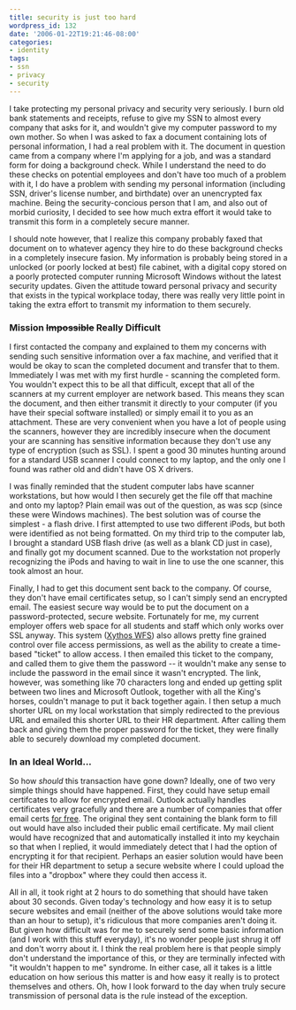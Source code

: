```yaml
---
title: security is just too hard
wordpress_id: 132
date: '2006-01-22T19:21:46-08:00'
categories:
- identity
tags:
- ssn
- privacy
- security
---
```

I take protecting my personal privacy and security very seriously.  I burn old bank statements and receipts, refuse to
give my SSN to almost every company that asks for it, and wouldn't give my computer password to my own mother.  So when
I was asked to fax a document containing lots of personal information, I had a real problem with it.  The document in
question came from a company where I'm applying for a job, and was a standard form for doing a background check.  While
I understand the need to do these checks on potential employees and don't have too much of a problem with it, I do have
a problem with sending my personal information (including SSN, driver's license number, and birthdate) over an
unencrypted fax machine.  Being the security-concious person that I am, and also out of morbid curiosity, I decided to
see how much extra effort it would take to transmit this form in a completely secure manner.

I should note however, that I realize this company probably faxed that document on to whatever agency they hire to do
these background checks in a completely insecure fasion.  My information is probably being stored in a unlocked (or
poorly locked at best) file cabinet, with a digital copy stored on a poorly protected computer running Microsoft Windows
without the latest security updates.  Given the attitude toward personal privacy and security that exists in the typical
workplace today, there was really very little point in taking the extra effort to transmit my information to them
securely.

### Mission <s>Impossible</s> Really Difficult ###

I first contacted the company and explained to them my concerns with sending such sensitive information over a fax
machine, and verified that it would be okay to scan the completed document and transfer that to them.  Immediately I was
met with my first hurdle - scanning the completed form.  You wouldn't expect this to be all that difficult, except that
all of the scanners at my current employer are network based.  This means they scan the document, and then either
transmit it directly to your computer (if you have their special software installed) or simply email it to you as an
attachment.  These are very convenient when you have a lot of people using the scanners, however they are incredibly
insecure when the document your are scanning has sensitive information because they don't use any type of encryption
(such as SSL).  I spent a good 30 minutes hunting around for a standard USB scanner I could connect to my laptop, and
the only one I found was rather old and didn't have OS X drivers.

I was finally reminded that the student computer labs have scanner workstations, but how would I then securely get the
file off that machine and onto my laptop?  Plain email was out of the question, as was scp (since these were Windows
machines).  The best solution was of course the simplest - a flash drive.  I first attempted to use two different iPods,
but both were identified as not being formatted.  On my third trip to the computer lab, I brought a standard USB flash
drive (as well as a blank CD just in case), and finally got my document scanned.  Due to the workstation not properly
recognizing the iPods and having to wait in line to use the one scanner, this took almost an hour.

Finally, I had to get this document sent back to the company.  Of course, they don't have email certificates setup, so I
can't simply send an encrypted email.  The easiest secure way would be to put the document on a password-protected,
secure website.  Fortunately for me, my current employer offers web space for all students and staff which only works
over SSL anyway.  This system ([Xythos WFS][]) also allows pretty fine grained control over file access permissions, as
well as the ability to create a time-based "ticket" to allow access.  I then emailed this ticket to the company, and
called them to give them the password -- it wouldn't make any sense to include the password in the email since it wasn't
encrypted.  The link, however, was something like 70 characters long and ended up getting split between two lines and
Microsoft Outlook, together with all the King's horses, couldn't manage to put it back together again.  I then setup a
much shorter URL on my local workstation that simply redirected to the previous URL and emailed this shorter URL to
their HR department.  After calling them back and giving them the proper password for the ticket, they were finally able
to securely download my completed document.


### In an Ideal World... ##

So how _should_ this transaction have gone down?  Ideally, one of two very simple things should have happened.  First,
they could have setup email certifcates to allow for encrypted email.  Outlook actually handles certificates very
gracefully and there are a number of companies that offer email certs [for free][Thawte].  The original they sent
containing the blank form to fill out would have also included their public email certificate.  My mail client would
have recognized that and automatically installed it into my keychain so that when I replied, it would immediately detect
that I had the option of encrypting it for that recipient.  Perhaps an easier solution would have been for their HR
department to setup a secure website where I could upload the files into a "dropbox" where they could then access it.

All in all, it took right at 2 hours to do something that should have taken about 30 seconds.  Given today's technology
and how easy it is to setup secure websites and email (neither of the above solutions would take more than an hour to
setup), it's ridiculous that more companies aren't doing it.  But given how difficult was for me to securely send some
basic information (and I work with this stuff everyday), it's no wonder people just shrug it off and don't worry about
it.  I think the real problem here is that people simply don't understand the importance of this, or they are terminally
infected with "it wouldn't happen to me" syndrome.  In either case, all it takes is a little education on how serious
this matter is and how easy it really is to protect themselves and others.  Oh, how I look forward to the day when truly
secure transmission of personal data is the rule instead of the exception.

[Xythos WFS]: http://www.xythos.com/home/xythos/products/products_wfs.html
[thawte]: http://www.thawte.com/secure-email/personal-email-certificates/index.html
